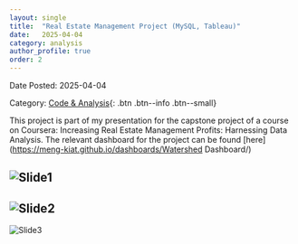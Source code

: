 ```yaml
---
layout: single
title:  "Real Estate Management Project (MySQL, Tableau)"
date:   2025-04-04
category: analysis
author_profile: true
order: 2
---
```

Date Posted: 2025-04-04

Category: [Code & Analysis](https://meng-kiat.github.io/analysis/){: .btn .btn--info .btn--small}

This project is part of my presentation for the capstone project of a course on Coursera: Increasing Real Estate Management Profits: Harnessing Data Analysis. The relevant dashboard for the project can be found [here](https://meng-kiat.github.io/dashboards/Watershed Dashboard/)

![Slide1](/assets/images/proposal/Slide3.PNG)
----
![Slide2](/assets/images/proposal/Slide4.PNG)
----
![Slide3](/assets/images/proposal/Slide5.PNG)
